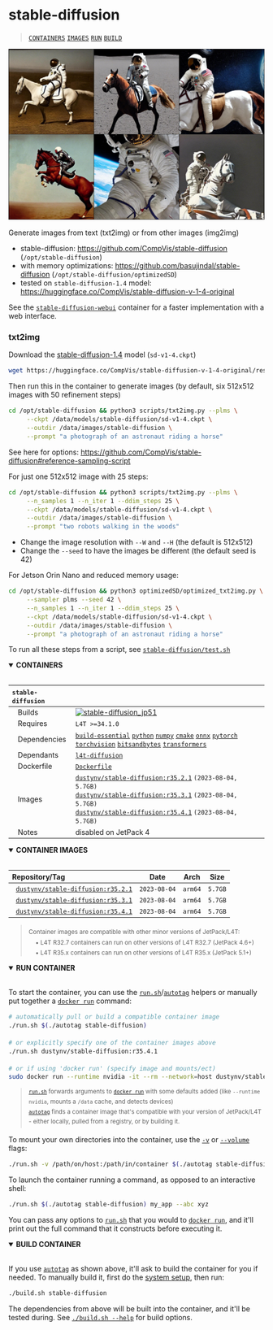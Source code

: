 # stable-diffusion

> [`CONTAINERS`](#user-content-containers) [`IMAGES`](#user-content-images) [`RUN`](#user-content-run) [`BUILD`](#user-content-build)


![a photograph of an astronaut riding a horse](/docs/images/diffusion_astronaut.jpg)

Generate images from text (txt2img) or from other images (img2img)

* stable-diffusion: https://github.com/CompVis/stable-diffusion (`/opt/stable-diffusion`)
* with memory optimizations: https://github.com/basujindal/stable-diffusion (`/opt/stable-diffusion/optimizedSD`)
* tested on `stable-diffusion-1.4` model: https://huggingface.co/CompVis/stable-diffusion-v-1-4-original

See the [`stable-diffusion-webui`](/packages/diffusion/stable-diffusion-webui) container for a faster implementation with a web interface.

### txt2img

Download the [stable-diffusion-1.4](https://huggingface.co/CompVis/stable-diffusion-v-1-4-original) model (`sd-v1-4.ckpt`)

```bash
wget https://huggingface.co/CompVis/stable-diffusion-v-1-4-original/resolve/main/sd-v1-4.ckpt -O /data/models/stable-diffusion/sd-v1-4.ckpt
```

Then run this in the container to generate images (by default, six 512x512 images with 50 refinement steps)

```bash
cd /opt/stable-diffusion && python3 scripts/txt2img.py --plms \
     --ckpt /data/models/stable-diffusion/sd-v1-4.ckpt \
     --outdir /data/images/stable-diffusion \
     --prompt "a photograph of an astronaut riding a horse"
```

See here for options:  https://github.com/CompVis/stable-diffusion#reference-sampling-script

For just one 512x512 image with 25 steps:

```bash
cd /opt/stable-diffusion && python3 scripts/txt2img.py --plms \
     --n_samples 1 --n_iter 1 --ddim_steps 25 \
     --ckpt /data/models/stable-diffusion/sd-v1-4.ckpt \
     --outdir /data/images/stable-diffusion \
     --prompt "two robots walking in the woods"
```

* Change the image resolution with `--W` and `--H` (the default is 512x512)
* Change the `--seed` to have the images be different (the default seed is 42)

For Jetson Orin Nano and reduced memory usage:

```bash
cd /opt/stable-diffusion && python3 optimizedSD/optimized_txt2img.py \
     --sampler plms --seed 42 \
     --n_samples 1 --n_iter 1 --ddim_steps 25 \
     --ckpt /data/models/stable-diffusion/sd-v1-4.ckpt \
     --outdir /data/images/stable-diffusion \
     --prompt "a photograph of an astronaut riding a horse"
```

To run all these steps from a script, see [`stable-diffusion/test.sh`](/packages/diffusion/stable-diffusion/test.sh) 
<details open>
<summary><b><a id="containers">CONTAINERS</a></b></summary>
<br>

| **`stable-diffusion`** | |
| :-- | :-- |
| &nbsp;&nbsp;&nbsp;Builds | [![`stable-diffusion_jp51`](https://img.shields.io/github/actions/workflow/status/dusty-nv/jetson-containers/stable-diffusion_jp51.yml?label=stable-diffusion:jp51)](https://github.com/dusty-nv/jetson-containers/actions/workflows/stable-diffusion_jp51.yml) |
| &nbsp;&nbsp;&nbsp;Requires | `L4T >=34.1.0` |
| &nbsp;&nbsp;&nbsp;Dependencies | [`build-essential`](/packages/build-essential) [`python`](/packages/python) [`numpy`](/packages/numpy) [`cmake`](/packages/cmake/cmake_pip) [`onnx`](/packages/onnx) [`pytorch`](/packages/pytorch) [`torchvision`](/packages/pytorch/torchvision) [`bitsandbytes`](/packages/llm/bitsandbytes) [`transformers`](/packages/llm/transformers) |
| &nbsp;&nbsp;&nbsp;Dependants | [`l4t-diffusion`](/packages/l4t/l4t-diffusion) |
| &nbsp;&nbsp;&nbsp;Dockerfile | [`Dockerfile`](Dockerfile) |
| &nbsp;&nbsp;&nbsp;Images | [`dustynv/stable-diffusion:r35.2.1`](https://hub.docker.com/r/dustynv/stable-diffusion/tags) `(2023-08-04, 5.7GB)`<br>[`dustynv/stable-diffusion:r35.3.1`](https://hub.docker.com/r/dustynv/stable-diffusion/tags) `(2023-08-04, 5.7GB)`<br>[`dustynv/stable-diffusion:r35.4.1`](https://hub.docker.com/r/dustynv/stable-diffusion/tags) `(2023-08-04, 5.7GB)` |
| &nbsp;&nbsp;&nbsp;Notes | disabled on JetPack 4 |

</details>

<details open>
<summary><b><a id="images">CONTAINER IMAGES</a></b></summary>
<br>

| Repository/Tag | Date | Arch | Size |
| :-- | :--: | :--: | :--: |
| &nbsp;&nbsp;[`dustynv/stable-diffusion:r35.2.1`](https://hub.docker.com/r/dustynv/stable-diffusion/tags) | `2023-08-04` | `arm64` | `5.7GB` |
| &nbsp;&nbsp;[`dustynv/stable-diffusion:r35.3.1`](https://hub.docker.com/r/dustynv/stable-diffusion/tags) | `2023-08-04` | `arm64` | `5.7GB` |
| &nbsp;&nbsp;[`dustynv/stable-diffusion:r35.4.1`](https://hub.docker.com/r/dustynv/stable-diffusion/tags) | `2023-08-04` | `arm64` | `5.7GB` |

> <sub>Container images are compatible with other minor versions of JetPack/L4T:</sub><br>
> <sub>&nbsp;&nbsp;&nbsp;&nbsp;• L4T R32.7 containers can run on other versions of L4T R32.7 (JetPack 4.6+)</sub><br>
> <sub>&nbsp;&nbsp;&nbsp;&nbsp;• L4T R35.x containers can run on other versions of L4T R35.x (JetPack 5.1+)</sub><br>
</details>

<details open>
<summary><b><a id="run">RUN CONTAINER</a></b></summary>
<br>

To start the container, you can use the [`run.sh`](/docs/run.md)/[`autotag`](/docs/run.md#autotag) helpers or manually put together a [`docker run`](https://docs.docker.com/engine/reference/commandline/run/) command:
```bash
# automatically pull or build a compatible container image
./run.sh $(./autotag stable-diffusion)

# or explicitly specify one of the container images above
./run.sh dustynv/stable-diffusion:r35.4.1

# or if using 'docker run' (specify image and mounts/ect)
sudo docker run --runtime nvidia -it --rm --network=host dustynv/stable-diffusion:r35.4.1
```
> <sup>[`run.sh`](/docs/run.md) forwards arguments to [`docker run`](https://docs.docker.com/engine/reference/commandline/run/) with some defaults added (like `--runtime nvidia`, mounts a `/data` cache, and detects devices)</sup><br>
> <sup>[`autotag`](/docs/run.md#autotag) finds a container image that's compatible with your version of JetPack/L4T - either locally, pulled from a registry, or by building it.</sup>

To mount your own directories into the container, use the [`-v`](https://docs.docker.com/engine/reference/commandline/run/#volume) or [`--volume`](https://docs.docker.com/engine/reference/commandline/run/#volume) flags:
```bash
./run.sh -v /path/on/host:/path/in/container $(./autotag stable-diffusion)
```
To launch the container running a command, as opposed to an interactive shell:
```bash
./run.sh $(./autotag stable-diffusion) my_app --abc xyz
```
You can pass any options to [`run.sh`](/docs/run.md) that you would to [`docker run`](https://docs.docker.com/engine/reference/commandline/run/), and it'll print out the full command that it constructs before executing it.
</details>
<details open>
<summary><b><a id="build">BUILD CONTAINER</b></summary>
<br>

If you use [`autotag`](/docs/run.md#autotag) as shown above, it'll ask to build the container for you if needed.  To manually build it, first do the [system setup](/docs/setup.md), then run:
```bash
./build.sh stable-diffusion
```
The dependencies from above will be built into the container, and it'll be tested during.  See [`./build.sh --help`](/jetson_containers/build.py) for build options.
</details>
